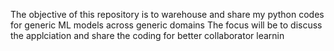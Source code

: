 The objective of this repository is to warehouse and share my python codes for generic ML models across generic domains
The focus will be to discuss the applciation and share the coding for better collaborator learnin
